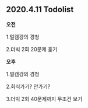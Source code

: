 ## 2020.4.11 Todolist



**오전**

1.멀캠강의 경청

2.더빅 2회 20문제 훑기





**오후**

1.멀캠강의 경청

2.회식가기? 안가기?

3.더빅 2회 40문제까지 무조건 보기







